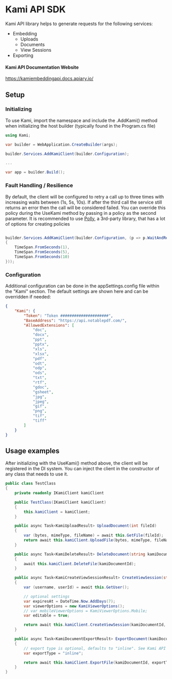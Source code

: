 # Kami API SDK 

Kami API library helps to generate requests for the following services:

 * Embedding
   * Uploads
   * Documents
   * View Sessions
 * Exporting

#### Kami API Documentation Website
https://kamiembeddingapi.docs.apiary.io/


## Setup

### Initializing
To use Kami, import the namespace and include the .AddKami() method when initializing the host builder (typically 
found in the Program.cs file)

```csharp
using Kami;

var builder = WebApplication.CreateBuilder(args);

builder.Services.AddKamiClient(builder.Configuration);

...

var app = builder.Build();

```

### Fault Handling / Resilience

By default, the client will be configured to retry a call up to three times with increasing waits between (1s, 5s, 10s).  If after the third call the service still returns an error then the call will be considered failed.  You can override this policy during the UseKami method by passing in a policy as the second parameter.  It is recommended to use [Polly](https://github.com/App-vNext/Polly), a 3rd-party library, that has a lot of options for creating policies

```csharp

builder.Services.AddKamiClient(builder.Configuration, (p => p.WaitAndRetryAsync(new[]
{
    TimeSpan.FromSeconds(1),
    TimeSpan.FromSeconds(5),
    TimeSpan.FromSeconds(10)
}));

```

### Configuration
Additional configuration can be done in the appSettings.config file within the "Kami" section. The default settings are shown here and can be overridden if needed:

```json
{
    "Kami": {
        "Token": "Token #####################",
        "BaseAddress": "https://api.notablepdf.com/",
        "AllowedExtensions": [
            "doc",
            "docx",
            "ppt",
            "pptx",
            "xls",
            "xlsx",
            "pdf",
            "odt",
            "odp",
            "ods",
            "txt",
            "rtf",
            "gdoc",
            "gsheet",
            "jpg",
            "jpeg",
            "gif",
            "png",
            "tif",
            "tiff"
        ]
    }
}
```

## Usage examples

After initializing with the UseKami() method above, the client will be registered in the DI system.  You can inject the client in the constructor of any class that needs to use it.

```csharp
public class TestClass
{
    private readonly IKamiClient kamiClient

    public TestClass(IKamiClient kamiClient)
    {
        this.kamiClient = kamiClient;
    }

    public async Task<KamiUploadResult> UploadDocument(int fileId)
    {
        var (bytes, mimeType, fileName) = await this.GetFile(fileId);
        return await this.kamiClient.UploadFile(bytes, mimeType, fileName);
    }

    public async Task<KamiDeleteResult> DeleteDocument(string kamiDocumentId)
    {
        await this.kamiClient.DeleteFile(kamiDocumentId);
    }

    public async Task<KamiCreateViewSessionResult> CreateViewSession(string kamiDocumentId)
    {
        var (username, userId) = await this.GetUser();

        // optional settings
        var expiresAt = DateTime.Now.AddDays(7);
        var viewerOptions = new KamiViewerOptions();
        // var mobileViewerOptions = KamiViewerOptions.Mobile;
        var editable = true;

        return await this.kamiClient.CreateViewSession(kamiDocumentId, username, userId, expiresAt, viewerOptions, editable);
    }

    public async Task<KamiDocumentExportResult> ExportDocument(kamiDocumentId)
    {
        // export type is optional, defaults to "inline". See Kami API documentation site for more options and what they do
        var exportType = "inline";

        return await this.kamiClient.ExportFile(kamiDocumentId, exportType);
    }
}
